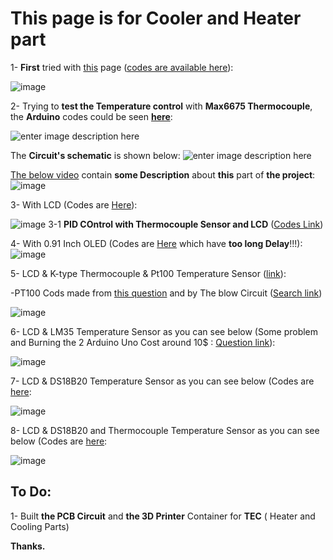 # This page is for Cooler and Heater part


1- **First** tried with [this](https://www.instructables.com/DIY-Cooler/) page ([codes are available here](https://github.com/Startup-Data/UN-Hakim-PCR/blob/main/Arduino/Temperature/PCR-cooling-heating/PCR-cooling-heating.ino)):

![image](https://user-images.githubusercontent.com/6679151/119461199-b6ff0180-bd54-11eb-9cdc-41d37eca5c7a.png)

2- Trying to **test the Temperature control** with **Max6675 Thermocouple**, the **Arduino** codes could be seen [**here**](https://github.com/Startup-Data/UN-Hakim-PCR/blob/main/Arduino/Temperature/PCR-cooling-heating-Thermocouple-Max6675_better_LCD_I2C/PCR-cooling-heating-Thermocouple-Max6675_better_LCD_I2C.ino):

![enter image description here](https://i.stack.imgur.com/hlGOf.jpg)

The **Circuit's schematic** is shown below:
![enter image description here](https://i.stack.imgur.com/zmYIz.jpg)

[The below video](https://vimeo.com/555476649) contain **some Description** about **this** part of **the project**:
![image](https://user-images.githubusercontent.com/6679151/119751595-b11e3300-beb0-11eb-921c-35b4fa755a0e.png)

3- With LCD (Codes are [Here](https://github.com/Startup-Data/UN-Hakim-PCR/tree/main/Arduino/Temperature/PCR-cooling-heating-Thermocouple-Max6675_better_LCD_I2C)):

![image](https://user-images.githubusercontent.com/6679151/119862744-106e5880-bf2e-11eb-83e6-cc582c81ec75.png)
3-1 **PID COntrol with Thermocouple Sensor and LCD** ([Codes Link](https://github.com/Startup-Data/UN-Hakim-PCR/tree/main/Arduino/Temperature/PCR-cooling-heating-Thermocouple-Max6675_better_LCD_I2C_PID))

4- With 0.91 Inch OLED (Codes are [Here](https://github.com/Startup-Data/UN-Hakim-PCR/blob/main/Arduino/Temperature/PCR-cooling-heating-Thermocouple-Max6675_better_LCD_I2C/PCR-cooling-heating-Thermocouple-Max6675_better_LCD_I2C.ino) which have **too long Delay**!!!):
![image](https://user-images.githubusercontent.com/6679151/119862935-47dd0500-bf2e-11eb-9918-76a7a136ad35.png)

5- LCD & K-type Thermocouple & Pt100 Temperature Sensor ([link](https://github.com/Startup-Data/UN-Hakim-PCR/tree/main/Arduino/Temperature/PCR-cooling-heating-Thermocouple-Max6675_better_LCD_I2C-pt100)):

-PT100 Cods made from [this question](https://stackoverflow.com/questions/30012866/how-to-read-temperature-using-arduino-uno-board-with-pt100-rtd-sensor) and by The blow Circuit ([Search link](https://www.google.com/search?sxsrf=ALeKk00wFLU-x7WOkhKn6DA9n-Dl3tIgUg:1622751979952&source=univ&tbm=isch&q=pt100+arduino+analog+2+wire&sa=X&ved=2ahUKEwi-2cqapvzwAhWZhv0HHadQDfoQjJkEegQIAhAB#imgrc=VT4HHW5GNIEJ5M))


![image](https://user-images.githubusercontent.com/6679151/120777586-af044600-c53a-11eb-96d1-f3ac89e97451.png)


6- LCD & LM35 Temperature Sensor as you can see below (Some problem and Burning the 2 Arduino Uno Cost around 10$ : [Question link][1]):

![image](https://user-images.githubusercontent.com/6679151/121127829-9ef0ad00-c83f-11eb-9aae-72bcbf6864a5.png)

7-  LCD & DS18B20 Temperature Sensor as you can see below (Codes are [here](https://github.com/Startup-Data/UN-Hakim-PCR/tree/main/Arduino/Temperature/PCR-cooling-heating-Thermocouple-Max6675_better_LCD_I2C_PID):

![image](https://user-images.githubusercontent.com/6679151/122235371-e37ce800-ced2-11eb-976d-63701d026a2b.png)

8- LCD & DS18B20 and Thermocouple Temperature Sensor as you can see below (Codes are [here](https://github.com/Startup-Data/UN-Hakim-PCR/tree/main/Arduino/Temperature/PCR-cooling-heating-ds18b20-and-Termocouple--better_LCD_I2C):

![image](https://user-images.githubusercontent.com/6679151/122234738-5d60a180-ced2-11eb-8a88-b3eddb9d1adc.png)


## To Do:

1- Built **the PCB Circuit** and **the 3D Printer** Container for **TEC** ( Heater and Cooling Parts)

**Thanks.**


  [1]: https://arduino.stackexchange.com/questions/84593/about-corrupted-lm35-ic-and-arduino-port-problem
